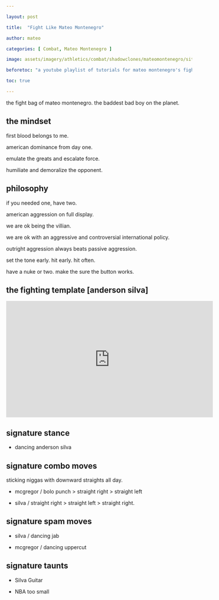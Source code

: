 ```yaml
---

layout: post

title:  "Fight Like Mateo Montenegro"

author: mateo

categories: [ Combat, Mateo Montenegro ]

image: assets/imagery/athletics/combat/shadowclones/mateomontenegro/sitting.jpg

beforetoc: "a youtube playlist of tutorials for mateo montenegro's fight style"

toc: true

---
```


the fight bag of mateo montenegro. the baddest bad boy on the planet.

## the mindset

first blood belongs to me.

american dominance from day one.

emulate the greats and escalate force.

humiliate and demoralize the opponent.

## philosophy

if you needed one, have two.

american aggression on full display.

we are ok being the villian. 

we are ok with an aggressive and controversial international policy.

outright aggression always beats passive aggression.

set the tone early. hit early. hit often.

have a nuke or two. make the sure the button works.

## the fighting template [anderson silva]

<iframe width="560" height="315" src="https://www.youtube.com/embed/dX2XVu3Rq10?si=tIdnYvBroSj_d9Cq&amp;start=27" title="YouTube video player" frameborder="0" allow="accelerometer; autoplay; clipboard-write; encrypted-media; gyroscope; picture-in-picture; web-share" referrerpolicy="strict-origin-when-cross-origin" allowfullscreen></iframe>

## signature stance

* dancing anderson silva

## signature combo moves

sticking niggas with downward straights all day.

* mcgregor / bolo punch > straight right > straight left

* silva / straight right > straight left > straight right.

## signature spam moves

* silva / dancing jab

* mcgregor / dancing uppercut

## signature taunts

* Silva Guitar

* NBA too small
